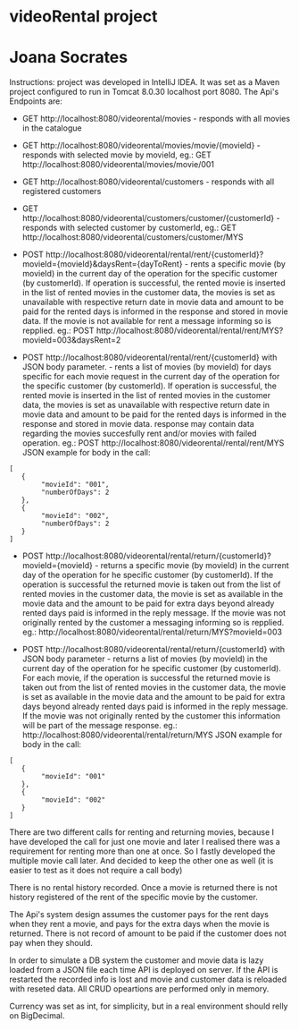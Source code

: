 # videoRental project
# Joana Socrates

Instructions: project was developed in IntelliJ IDEA. It was set as a Maven project configured to run in Tomcat 8.0.30 localhost port 8080. 
The Api's Endpoints are:

- GET http://localhost:8080/videorental/movies - responds with all movies in the catalogue

- GET http://localhost:8080/videorental/movies/movie/{movieId} - responds with selected movie by movieId, eg.: GET http://localhost:8080/videorental/movies/movie/001

- GET http://localhost:8080/videorental/customers - responds with all registered customers

- GET http://localhost:8080/videorental/customers/customer/{customerId} - responds with selected customer by customerId, eg.: GET http://localhost:8080/videorental/customers/customer/MYS

- POST http://localhost:8080/videorental/rental/rent/{customerId}?movieId={movieId}&daysRent={dayToRent} - rents a specific movie (by movieId) in the current day of the operation for the specific customer (by customerId). If operation is successful, the rented movie is inserted in the list of rented movies in the customer data, the movies is set as unavailable with respective return date in movie data and amount to be paid for the rented days is informed in the response and stored in movie data. If the movie is not available for rent a message informing so is repplied. eg.: POST http://localhost:8080/videorental/rental/rent/MYS?movieId=003&daysRent=2

- POST http://localhost:8080/videorental/rental/rent/{customerId} with JSON body parameter. - rents a list of movies (by movieId) for days specific for each movie request in the current day of the operation for the specific customer (by customerId). If operation is successful, the rented movie is inserted in the list of rented movies in the customer data, the movies is set as unavailable with respective return date in movie data and amount to be paid for the rented days is informed in the response and stored in movie data. response may contain data regarding the movies succesfully rent and/or movies with failed operation. eg.: POST http://localhost:8080/videorental/rental/rent/MYS
JSON example for body in the call: 
```
[
   {
    	"movieId": "001",
    	"numberOfDays": 2
   },
   {
    	"movieId": "002",
    	"numberOfDays": 2
   }
]
```

- POST http://localhost:8080/videorental/rental/return/{customerId}?movieId={movieId} - returns a specific movie (by movieId) in the current day of the operation for he specific customer (by customerId). If the operation is successful the returned movie is taken out from the list of rented movies in the customer data, the movie is set as available in the movie data and the amount to be paid for extra days beyond already rented days paid is informed  in the reply message. If the movie was not originally rented by the customer a messaging informing so is repplied. eg.: http://localhost:8080/videorental/rental/return/MYS?movieId=003

- POST http://localhost:8080/videorental/rental/return/{customerId} with JSON body parameter - returns a list of movies (by movieId) in the current day of the operation for he specific customer (by customerId). For each movie, if the operation is successful the returned movie is taken out from the list of rented movies in the customer data, the movie is set as available in the movie data and the amount to be paid for extra days beyond already rented days paid is informed  in the reply message. If the movie was not originally rented by the customer this information will be part of the message response. eg.: http://localhost:8080/videorental/rental/return/MYS
JSON example for body in the call: 
```
[
   {
    	"movieId": "001"
   },
   {
    	"movieId": "002"
   }
]
```

There are two different calls for renting and returning movies, because I have developed the call for just one movie and later I realised there was a requirement for renting more than one at once. So I fastly developed the multiple movie call later. And decided to keep the other one as well (it is easier to test as it does not require a call body)

There is no rental history recorded. Once a movie is returned there is not history registered of the rent of the specific movie by the customer. 

The Api's system design assumes the customer pays for the rent days when they rent a movie, and pays for the extra days when the movie is returned. There is not record of amount to be paid if the customer does not pay when they should.

In order to simulate a DB system the customer and movie data is lazy loaded from a JSON file each time API is deployed on server. If the API is restarted the recorded info is lost and movie and customer data is reloaded with reseted data. All CRUD opeartions are performed only in memory.

Currency was set as int, for simplicity, but in a real environment should relly on BigDecimal.
